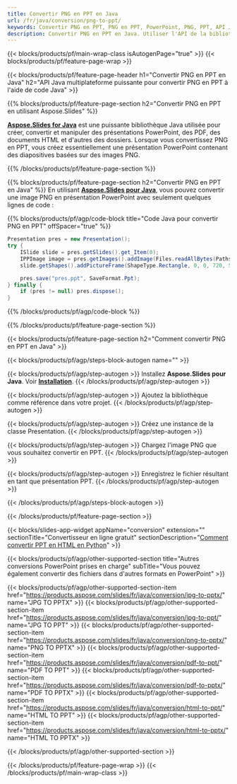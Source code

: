 ```yaml
---
title: Convertir PNG en PPT en Java
url: /fr/java/conversion/png-to-ppt/
keywords: Convertir PNG en PPT, PNG en PPT, PowerPoint, PNG, PPT, API Java, Bibliothèque Java
description: Convertir PNG en PPT en Java. Utiliser l'API de la bibliothèque Java pour convertir des images PNG en PowerPoint
---
```


{{< blocks/products/pf/main-wrap-class isAutogenPage="true" >}}
{{< blocks/products/pf/feature-page-wrap >}}

{{< blocks/products/pf/feature-page-header h1="Convertir PNG en PPT en Java" h2="API Java multiplateforme puissante pour convertir PNG en PPT à l'aide de code Java" >}}

{{% blocks/products/pf/feature-page-section h2="Convertir PNG en PPT en utilisant Aspose.Slides" %}}

[**Aspose.Slides for Java**](https://products.aspose.com/slides/fr/java/) est une puissante bibliothèque Java utilisée pour créer, convertir et manipuler des présentations PowerPoint, des PDF, des documents HTML et d'autres des dossiers. Lorsque vous convertissez PNG en PPT, vous créez essentiellement une présentation PowerPoint contenant des diapositives basées sur des images PNG.

{{% /blocks/products/pf/feature-page-section %}}


{{% blocks/products/pf/feature-page-section  h2="Convertir PNG en PPT en Java" %}}
En utilisant [**Aspose.Slides pour Java**](https://products.aspose.com/slides/fr/java/), vous pouvez convertir une image PNG en présentation PowerPoint avec seulement quelques lignes de code :

{{% blocks/products/pf/agp/code-block title="Code Java pour convertir PNG en PPT" offSpacer="true" %}}
```java
Presentation pres = new Presentation();
try {
	ISlide slide = pres.getSlides().get_Item(0);
	IPPImage image = pres.getImages().addImage(Files.readAllBytes(Paths.get("image.png")));
	slide.getShapes().addPictureFrame(ShapeType.Rectangle, 0, 0, 720, 540, image);

	pres.save("pres.ppt", SaveFormat.Ppt);
} finally {
	if (pres != null) pres.dispose();
}
```
{{% /blocks/products/pf/agp/code-block %}}

{{% /blocks/products/pf/feature-page-section %}}




{{< blocks/products/pf/feature-page-section  h2="Comment convertir PNG en PPT en Java" >}}


{{< blocks/products/pf/agp/steps-block-autogen name="" >}}


{{< blocks/products/pf/agp/step-autogen >}}
Installez **Aspose.Slides pour Java**. Voir [**Installation**](https://docs.aspose.com/slides/java/installation/).
{{< /blocks/products/pf/agp/step-autogen >}}

{{< blocks/products/pf/agp/step-autogen >}}
Ajoutez la bibliothèque comme référence dans votre projet.
{{< /blocks/products/pf/agp/step-autogen >}}

{{< blocks/products/pf/agp/step-autogen >}}
Créez une instance de la classe Presentation.
{{< /blocks/products/pf/agp/step-autogen >}}

{{< blocks/products/pf/agp/step-autogen >}}
Chargez l'image PNG que vous souhaitez convertir en PPT.
{{< /blocks/products/pf/agp/step-autogen >}}

{{< blocks/products/pf/agp/step-autogen >}}
Enregistrez le fichier résultant en tant que présentation PPT.
{{< /blocks/products/pf/agp/step-autogen >}}


{{< /blocks/products/pf/agp/steps-block-autogen >}}


{{< /blocks/products/pf/feature-page-section >}}




{{< blocks/slides-app-widget  appName="conversion" extension="" sectionTitle="Convertisseur en ligne gratuit" sectionDescription="[Comment convertir PPT en HTML en Python](https://products.aspose.com/slides/fr/python-net/conversion/ppt-to-html/)" >}}

{{< blocks/products/pf/agp/other-supported-section title="Autres conversions PowerPoint prises en charge" subTitle="Vous pouvez également convertir des fichiers dans d'autres formats en PowerPoint" >}}

{{< blocks/products/pf/agp/other-supported-section-item href="https://products.aspose.com/slides/fr/java/conversion/jpg-to-pptx/" name="JPG TO PPTX" >}}
{{< blocks/products/pf/agp/other-supported-section-item href="https://products.aspose.com/slides/fr/java/conversion/jpg-to-ppt/" name="JPG TO PPT" >}}
{{< blocks/products/pf/agp/other-supported-section-item href="https://products.aspose.com/slides/fr/java/conversion/png-to-pptx/" name="PNG TO PPTX" >}}
{{< blocks/products/pf/agp/other-supported-section-item href="https://products.aspose.com/slides/fr/java/conversion/pdf-to-ppt/" name="PDF TO PPT" >}}
{{< blocks/products/pf/agp/other-supported-section-item href="https://products.aspose.com/slides/fr/java/conversion/pdf-to-pptx/" name="PDF TO PPTX" >}}
{{< blocks/products/pf/agp/other-supported-section-item href="https://products.aspose.com/slides/fr/java/conversion/html-to-ppt/" name="HTML TO PPT" >}}
{{< blocks/products/pf/agp/other-supported-section-item href="https://products.aspose.com/slides/fr/java/conversion/html-to-pptx/" name="HTML TO PPTX" >}}


{{< /blocks/products/pf/agp/other-supported-section >}}

{{< /blocks/products/pf/feature-page-wrap >}}
{{< /blocks/products/pf/main-wrap-class >}}